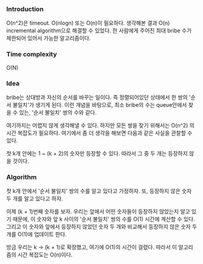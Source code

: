 ### Introduction
O(n^2)은 timeout. O(nlogn) 또는 O(n)이 필요하다.
생각해본 결과 O(n) incremental algorithm으로 해결할 수 있었다.
한 사람에게 주어진 최대 bribe 수가 제한되어 있어서 가능한 알고리즘이다.


### Time complexity
O(N)


### Idea
bribe는 상대방과 자신의 순서를 바꾸는 일이다. 즉 정렬되어있던 상태에서
한 쌍의 '순서 불일치'가 생기게 된다. 이런 개념을 바탕으로, 최소 bribe의 수는
queue안에서 찾을 수 있는, '순서 불일치' 쌍의 수와 같다.

여기까지는 어렵지 않게 생각해낼 수 있다. 하지만 모든 쌍을 찾기 위해서는 O(n^2)
의 시간 복잡도가 필요하다. 여기에서 좀 더 생각을 해보면 다음과 같은 사실을
관찰할 수 있다.

첫 k개 안에는 1 ~ (k + 2)의 숫자만 등장할 수 있다. 따라서 그 중 두 개는
등장하지 않을 것이다.


### Algorithm
첫 k개 안에서 '순서 불일치' 쌍의 수를 알고 있다고 가정하자. 또, 등장하지 않은
숫자 두 개를 알고 있다고 하자.

이제 (k + 1)번째 숫자를 보자. 우리는 앞에서 어떤 숫자들이 등장하지 않았는지
알고 있기 때문에, 이 숫자와 앞 k 사이의 '순서 불일치' 쌍의 수를 O(1) 시간에
계산할 수 있다. 그리고 이 숫자와 앞에서 등장하지 않았던 숫자 두 개와 비교해서
등장하지 않은 숫자 두 개를 O(1)에 업데이트 한다.

방금 우리는 k -> (k + 1)로 확장했고, 여기에 O(1)의 시간이 걸렸다. 따라서 이
알고리즘의 시간 복잡도는 O(n)이다.
